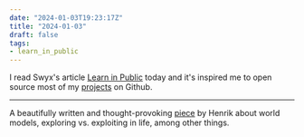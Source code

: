 ```yaml
---
date: "2024-01-03T19:23:17Z"
title: "2024-01-03"
draft: false
tags:
- learn_in_public
---
```


I read Swyx's article [Learn in Public](https://www.swyx.io/learn-in-public) today and it's inspired me to open source most of my [projects](/projects) on Github.

---

A beautifully written and thought-provoking [piece](https://www.henrikkarlsson.xyz/p/multi-armed-bandit) by Henrik about world models, exploring vs. exploiting in life, among other things.
